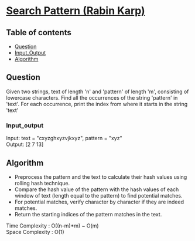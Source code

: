 # [Search Pattern (Rabin Karp)](https://www.codingninjas.com/studio/problems/rabin-carp_8230831?challengeSlug=striver-sde-challenge&leftPanelTab=0)

## Table of contents

- [Question](#question)
- [Input_Output](#input_output)
- [Algorithm](#algorithm)

## Question
Given two strings, text of length 'n' and 'pattern' of length 'm', consisting of lowercase characters. Find all the occurrences of the string 'pattern' in 'text'. For each occurrence, print the index from where it starts in the string 'text'

### Input_output
Input: text = "cxyzghxyzvjkxyz", pattern = "xyz" </br>
Output: [2 7 13]

## Algorithm
- Preprocess the pattern and the text to calculate their hash values using rolling hash technique.
- Compare the hash value of the pattern with the hash values of each window of text (length equal to the pattern) to find potential matches.
- For potential matches, verify character by character if they are indeed matches.
- Return the starting indices of the pattern matches in the text.

Time Complexity : O((n-m)*m) ~ O(m)</br>
Space Complexity : O(1)
